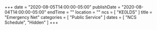 +++
date = "2020-08-05T14:00:00-05:00"
publishDate = "2020-08-04T14:00:00-05:00"
endTime = ""
location = ""
ncs = [ "KE0LDS" ]
title = "Emergency Net"
categories = [ "Public Service" ]
dates = [ "NCS Schedule", "Hidden" ]
+++
